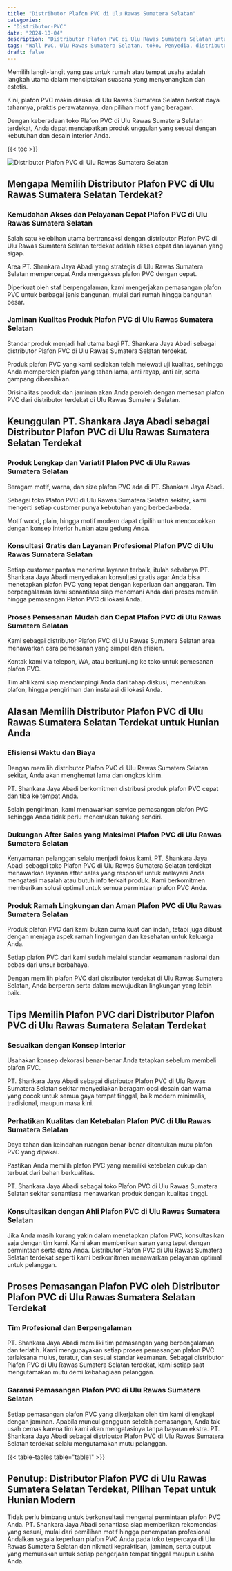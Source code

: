 ```yaml
---
title: "Distributor Plafon PVC di Ulu Rawas Sumatera Selatan"
categories: 
- "Distributor-PVC"
date: "2024-10-04"
description: "Distributor Plafon PVC di Ulu Rawas Sumatera Selatan untuk hunian, kantor, serta toko. Panel unggulan, variasi motif, pilihan warna elegan, dengan servis penempatan dikerjakan oleh tenaga ahli ahli dan jaminan resmi!|Jasa penjualan Plafon PVC di Ulu Rawas Sumatera Selatan bagi kebutuhan tempat tinggal, perkantoran, maupun gerai, dengan material berkualitas dan pemasangan oleh tenaga ahli ahli dan jaminan resmi.|Pilihan Plafon PVC di Ulu Rawas Sumatera Selatan yang terbukti bagi hunian, kantor, serta ritel, dengan panel terbaik dan instalasi ditangani oleh teknisi profesional serta garansi resmi.|Penjualan Plafon PVC di Ulu Rawas Sumatera Selatan bagi hunian, kantor, dan ritel, dengan material unggulan dan pemasangan dikerjakan oleh teknisi ahli, disertai dengan garansi resmi.}"
tags: "Wall PVC, Ulu Rawas Sumatera Selatan, toko, Penyedia, distributor"
draft: false
---
```


Memilih langit-langit yang pas untuk rumah atau tempat usaha adalah langkah utama dalam menciptakan suasana yang menyenangkan dan estetis.

Kini, plafon PVC makin disukai di Ulu Rawas Sumatera Selatan berkat daya tahannya, praktis perawatannya, dan pilihan motif yang beragam.

Dengan keberadaan toko Plafon PVC di Ulu Rawas Sumatera Selatan terdekat, Anda dapat mendapatkan produk unggulan yang sesuai dengan kebutuhan dan desain interior Anda.

{{< toc >}}

![Distributor Plafon PVC di Ulu Rawas Sumatera Selatan](/images/Distributor-PVC/Distributor-Plafon-PVC-di-Ulu-Rawas-Sumatera-Selatan.png)


## Mengapa Memilih Distributor Plafon PVC di Ulu Rawas Sumatera Selatan Terdekat?

### Kemudahan Akses dan Pelayanan Cepat Plafon PVC di Ulu Rawas Sumatera Selatan

Salah satu kelebihan utama bertransaksi dengan distributor Plafon PVC di Ulu Rawas Sumatera Selatan terdekat adalah akses cepat dan layanan yang sigap.

Area PT. Shankara Jaya Abadi yang strategis di Ulu Rawas Sumatera Selatan mempercepat Anda mengakses plafon PVC dengan cepat.

Diperkuat oleh staf berpengalaman, kami mengerjakan pemasangan plafon PVC untuk berbagai jenis bangunan, mulai dari rumah hingga bangunan besar.

### Jaminan Kualitas Produk Plafon PVC di Ulu Rawas Sumatera Selatan

Standar produk menjadi hal utama bagi PT. Shankara Jaya Abadi sebagai distributor Plafon PVC di Ulu Rawas Sumatera Selatan terdekat.

Produk plafon PVC yang kami sediakan telah melewati uji kualitas, sehingga Anda memperoleh plafon yang tahan lama, anti rayap, anti air, serta gampang dibersihkan.

Orisinalitas produk dan jaminan akan Anda peroleh dengan memesan plafon PVC dari distributor terdekat di Ulu Rawas Sumatera Selatan.

## Keunggulan PT. Shankara Jaya Abadi sebagai Distributor Plafon PVC di Ulu Rawas Sumatera Selatan Terdekat

### Produk Lengkap dan Variatif Plafon PVC di Ulu Rawas Sumatera Selatan

Beragam motif, warna, dan size plafon PVC ada di PT. Shankara Jaya Abadi.

Sebagai toko Plafon PVC di Ulu Rawas Sumatera Selatan sekitar, kami mengerti setiap customer punya kebutuhan yang berbeda-beda.

Motif wood, plain, hingga motif modern dapat dipilih untuk mencocokkan dengan konsep interior hunian atau gedung Anda.

### Konsultasi Gratis dan Layanan Profesional Plafon PVC di Ulu Rawas Sumatera Selatan

Setiap customer pantas menerima layanan terbaik, itulah sebabnya PT. Shankara Jaya Abadi menyediakan konsultasi gratis agar Anda bisa menetapkan plafon PVC yang tepat dengan keperluan dan anggaran. Tim berpengalaman kami senantiasa siap menemani Anda dari proses memilih hingga pemasangan Plafon PVC di lokasi Anda.

### Proses Pemesanan Mudah dan Cepat Plafon PVC di Ulu Rawas Sumatera Selatan

Kami sebagai distributor Plafon PVC di Ulu Rawas Sumatera Selatan area menawarkan cara pemesanan yang simpel dan efisien.

Kontak kami via telepon, WA, atau berkunjung ke toko untuk pemesanan plafon PVC.

Tim ahli kami siap mendampingi Anda dari tahap diskusi, menentukan plafon, hingga pengiriman dan instalasi di lokasi Anda.

## Alasan Memilih Distributor Plafon PVC di Ulu Rawas Sumatera Selatan Terdekat untuk Hunian Anda

### Efisiensi Waktu dan Biaya

Dengan memilih distributor Plafon PVC di Ulu Rawas Sumatera Selatan sekitar, Anda akan menghemat lama dan ongkos kirim.

PT. Shankara Jaya Abadi berkomitmen distribusi produk plafon PVC cepat dan tiba ke tempat Anda.

Selain pengiriman, kami menawarkan service pemasangan plafon PVC sehingga Anda tidak perlu menemukan tukang sendiri.

### Dukungan After Sales yang Maksimal Plafon PVC di Ulu Rawas Sumatera Selatan

Kenyamanan pelanggan selalu menjadi fokus kami. PT. Shankara Jaya Abadi sebagai toko Plafon PVC di Ulu Rawas Sumatera Selatan terdekat menawarkan layanan after sales yang responsif untuk melayani Anda mengatasi masalah atau butuh info terkait produk. Kami berkomitmen memberikan solusi optimal untuk semua permintaan plafon PVC Anda.

### Produk Ramah Lingkungan dan Aman Plafon PVC di Ulu Rawas Sumatera Selatan

Produk plafon PVC dari kami bukan cuma kuat dan indah, tetapi juga dibuat dengan menjaga aspek ramah lingkungan dan kesehatan untuk keluarga Anda.

Setiap plafon PVC dari kami sudah melalui standar keamanan nasional dan bebas dari unsur berbahaya.

Dengan memilih plafon PVC dari distributor terdekat di Ulu Rawas Sumatera Selatan, Anda berperan serta dalam mewujudkan lingkungan yang lebih baik.

## Tips Memilih Plafon PVC dari Distributor Plafon PVC di Ulu Rawas Sumatera Selatan Terdekat

### Sesuaikan dengan Konsep Interior

Usahakan konsep dekorasi benar-benar Anda tetapkan sebelum membeli plafon PVC.

PT. Shankara Jaya Abadi sebagai distributor Plafon PVC di Ulu Rawas Sumatera Selatan sekitar menyediakan beragam opsi desain dan warna yang cocok untuk semua gaya tempat tinggal, baik modern minimalis, tradisional, maupun masa kini.

### Perhatikan Kualitas dan Ketebalan Plafon PVC di Ulu Rawas Sumatera Selatan

Daya tahan dan keindahan ruangan benar-benar ditentukan mutu plafon PVC yang dipakai.

Pastikan Anda memilih plafon PVC yang memiliki ketebalan cukup dan terbuat dari bahan berkualitas.

PT. Shankara Jaya Abadi sebagai toko Plafon PVC di Ulu Rawas Sumatera Selatan sekitar senantiasa menawarkan produk dengan kualitas tinggi.

### Konsultasikan dengan Ahli Plafon PVC di Ulu Rawas Sumatera Selatan

Jika Anda masih kurang yakin dalam menetapkan plafon PVC, konsultasikan saja dengan tim kami. Kami akan memberikan saran yang tepat dengan permintaan serta dana Anda. Distributor Plafon PVC di Ulu Rawas Sumatera Selatan terdekat seperti kami berkomitmen menawarkan pelayanan optimal untuk pelanggan.

## Proses Pemasangan Plafon PVC oleh Distributor Plafon PVC di Ulu Rawas Sumatera Selatan Terdekat

### Tim Profesional dan Berpengalaman

PT. Shankara Jaya Abadi memiliki tim pemasangan yang berpengalaman dan terlatih. Kami mengupayakan setiap proses pemasangan plafon PVC terlaksana mulus, teratur, dan sesuai standar keamanan. Sebagai distributor Plafon PVC di Ulu Rawas Sumatera Selatan terdekat, kami setiap saat mengutamakan mutu demi kebahagiaan pelanggan.

### Garansi Pemasangan Plafon PVC di Ulu Rawas Sumatera Selatan

Setiap pemasangan plafon PVC yang dikerjakan oleh tim kami dilengkapi dengan jaminan. Apabila muncul gangguan setelah pemasangan, Anda tak usah cemas karena tim kami akan mengatasinya tanpa bayaran ekstra. PT. Shankara Jaya Abadi sebagai distributor Plafon PVC di Ulu Rawas Sumatera Selatan terdekat selalu mengutamakan mutu pelanggan.

{{< table-tables table="table1" >}}

## Penutup: Distributor Plafon PVC di Ulu Rawas Sumatera Selatan Terdekat, Pilihan Tepat untuk Hunian Modern

Tidak perlu bimbang untuk berkonsultasi mengenai permintaan plafon PVC Anda. PT. Shankara Jaya Abadi senantiasa siap memberikan rekomendasi yang sesuai, mulai dari pemilihan motif hingga penempatan profesional. Andalkan segala keperluan plafon PVC Anda pada toko terpercaya di Ulu Rawas Sumatera Selatan dan nikmati kepraktisan, jaminan, serta output yang memuaskan untuk setiap pengerjaan tempat tinggal maupun usaha Anda.